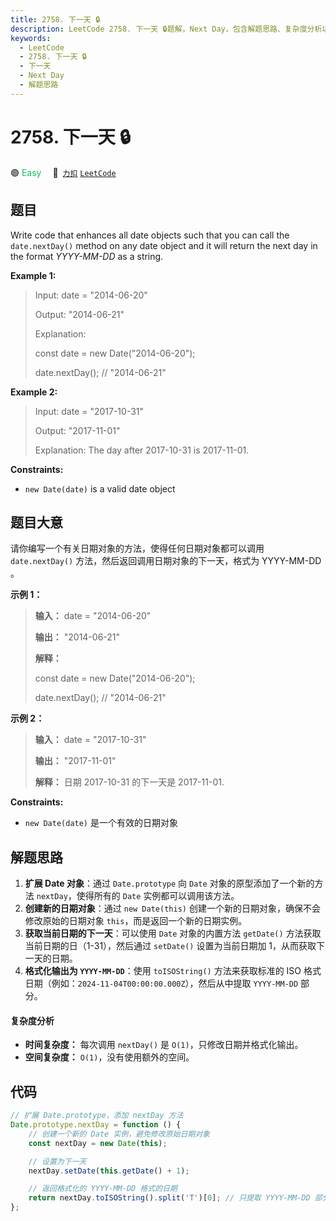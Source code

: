 ```yaml
---
title: 2758. 下一天 🔒
description: LeetCode 2758. 下一天 🔒题解，Next Day，包含解题思路、复杂度分析以及完整的 JavaScript 代码实现。
keywords:
  - LeetCode
  - 2758. 下一天 🔒
  - 下一天
  - Next Day
  - 解题思路
---
```


# 2758. 下一天 🔒

🟢 <font color=#15bd66>Easy</font>&emsp; 🔗&ensp;[`力扣`](https://leetcode.cn/problems/next-day) [`LeetCode`](https://leetcode.com/problems/next-day)

## 题目

Write code that enhances all date objects such that you can call the
`date.nextDay()` method on any date object and it will return the next day in
the format _YYYY-MM-DD_ as a string.

**Example 1:**

> Input: date = "2014-06-20"
>
> Output: "2014-06-21"
>
> Explanation:
>
> const date = new Date("2014-06-20");
>
> date.nextDay(); // "2014-06-21"

**Example 2:**

> Input: date = "2017-10-31"
>
> Output: "2017-11-01"
>
> Explanation: The day after 2017-10-31 is 2017-11-01.

**Constraints:**

- `new Date(date)` is a valid date object

## 题目大意

请你编写一个有关日期对象的方法，使得任何日期对象都可以调用 `date.nextDay()` 方法，然后返回调用日期对象的下一天，格式为 YYYY-MM-DD 。

**示例 1：**

> **输入：** date = "2014-06-20"
>
> **输出：** "2014-06-21"
>
> **解释：**
>
> const date = new Date("2014-06-20");
>
> date.nextDay(); // "2014-06-21"

**示例 2：**

> **输入：** date = "2017-10-31"
>
> **输出：** "2017-11-01"
>
> **解释：** 日期 2017-10-31 的下一天是 2017-11-01.

**Constraints:**

- `new Date(date)` 是一个有效的日期对象

## 解题思路

1. **扩展 Date 对象**：通过 `Date.prototype` 向 `Date` 对象的原型添加了一个新的方法 `nextDay`，使得所有的 `Date` 实例都可以调用该方法。
2. **创建新的日期对象**：通过 `new Date(this)` 创建一个新的日期对象，确保不会修改原始的日期对象 `this`，而是返回一个新的日期实例。
3. **获取当前日期的下一天**：可以使用 `Date` 对象的内置方法 `getDate()` 方法获取当前日期的日（1-31），然后通过 `setDate()` 设置为当前日期加 1，从而获取下一天的日期。
4. **格式化输出为 `YYYY-MM-DD`**：使用 `toISOString()` 方法来获取标准的 ISO 格式日期（例如：`2024-11-04T00:00:00.000Z`），然后从中提取 `YYYY-MM-DD` 部分。

#### 复杂度分析

- **时间复杂度：** 每次调用 `nextDay()` 是 `O(1)`，只修改日期并格式化输出。
- **空间复杂度：** `O(1)`，没有使用额外的空间。

## 代码

```javascript
// 扩展 Date.prototype，添加 nextDay 方法
Date.prototype.nextDay = function () {
	// 创建一个新的 Date 实例，避免修改原始日期对象
	const nextDay = new Date(this);

	// 设置为下一天
	nextDay.setDate(this.getDate() + 1);

	// 返回格式化的 YYYY-MM-DD 格式的日期
	return nextDay.toISOString().split('T')[0]; // 只提取 YYYY-MM-DD 部分
};
```

